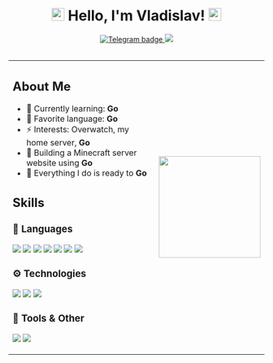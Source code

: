 <div align="center">
   <h1><img src="https://media.giphy.com/media/hvRJCLFzcasrR4ia7z/giphy.gif" width="25px"> Hello, I'm Vladislav! <img src="https://media.giphy.com/media/hvRJCLFzcasrR4ia7z/giphy.gif" width="25px"> </h1>
</div>

<div id="badges" align="center">
   <a href="https://t.me/vladislav_bezmaternih">
    <img src="https://img.shields.io/badge/Telegram-blue?logo=telegram&logoColor=white&style=for-the-badge" alt="Telegram badge"/>
   </a>
   <a href="https://github.com/tytapory/gbs">
      <img src="https://img.shields.io/badge/GitHub_gbs-View_Project-333?style=for-the-badge&logo=github">
   </a>
</div>

<br/>

<table align="center">
  <tr>
    <td>

<h2>About Me</h2>

- 🌱 Currently learning: **Go**  
- 💬 Favorite language: **Go**  
- ⚡ Interests: Overwatch, my home server, **Go**
- 🔭 Building a Minecraft server website using **Go**  
- 🚀 Everything I do is ready to **Go**
<h2>Skills</h2>

<h3>🧠 Languages</h3>
<p align="left">
  <img src="https://img.shields.io/badge/-Go-00ADD8?style=for-the-badge&logo=go&logoColor=white"/>
  <img src="https://img.shields.io/badge/-C-00599C?style=for-the-badge&logo=c&logoColor=white"/>
  <img src="https://img.shields.io/badge/-C++-00599C?style=for-the-badge&logo=c%2B%2B&logoColor=white"/>
  <img src="https://img.shields.io/badge/-Java-007396?style=for-the-badge&logo=openjdk&logoColor=white"/>
  <img src="https://img.shields.io/badge/-Python-3776AB?style=for-the-badge&logo=python&logoColor=white"/>
  <img src="https://img.shields.io/badge/-SQL-4479A1?style=for-the-badge&logo=postgresql&logoColor=white"/>
  <img src="https://img.shields.io/badge/-Go-00ADD8?style=for-the-badge&logo=go&logoColor=white"/>
</p>

<h3>⚙️ Technologies</h3>
<p align="left">
  <img src="https://img.shields.io/badge/-Arch_Linux-1793D1?style=for-the-badge&logo=arch-linux&logoColor=white"/>
  <img src="https://img.shields.io/badge/-Docker-2496ED?style=for-the-badge&logo=docker&logoColor=white"/>
  <img src="https://img.shields.io/badge/-Bash-4EAA25?style=for-the-badge&logo=gnubash&logoColor=white"/>
</p>

<h3>🔧 Tools & Other</h3>
<p align="left">
  <img src="https://img.shields.io/badge/-Git-F05032?style=for-the-badge&logo=git&logoColor=white"/>
  <img src="https://img.shields.io/badge/-Markdown-000000?style=for-the-badge&logo=markdown&logoColor=white"/>
</p>
    </td>
    <td>
      <img src="https://media1.tenor.com/m/iIll9Rs1Wp4AAAAC/dancing-cat-dance.gif" width="200px">
    </td>
  </tr>
</table>
